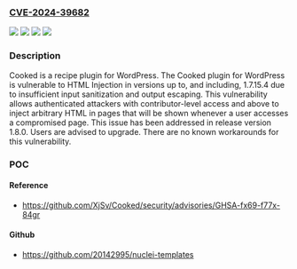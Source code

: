 ### [CVE-2024-39682](https://cve.mitre.org/cgi-bin/cvename.cgi?name=CVE-2024-39682)
![](https://img.shields.io/static/v1?label=Product&message=Cooked&color=blue)
![](https://img.shields.io/static/v1?label=Version&message=%3C%201.8.0%20&color=brightgreen)
![](https://img.shields.io/static/v1?label=Version&message=%5Cu003c.1.8.0%20&color=brightgreen)
![](https://img.shields.io/static/v1?label=Vulnerability&message=CWE-116%3A%20Improper%20Encoding%20or%20Escaping%20of%20Output&color=brightgreen)

### Description

Cooked is a recipe plugin for WordPress. The Cooked plugin for WordPress is vulnerable to HTML Injection in versions up to, and including, 1.7.15.4 due to insufficient input sanitization and output escaping. This vulnerability allows authenticated attackers with contributor-level access and above to inject arbitrary HTML in pages that will be shown whenever a user accesses a compromised page. This issue has been addressed in release version 1.8.0. Users are advised to upgrade. There are no known workarounds for this vulnerability.

### POC

#### Reference
- https://github.com/XjSv/Cooked/security/advisories/GHSA-fx69-f77x-84gr

#### Github
- https://github.com/20142995/nuclei-templates


